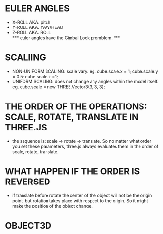 # EULER ANGLES
- X-ROLL AKA. pitch
- Y-ROLL AKA. YAW/HEAD
- Z-ROLL AKA. ROLL  
*** euler angles have the Gimbal Lock promblem. ***

# SCALIING
- NON-UNIFORM SCALING: scale vary. eg. cube.scale.x = 1; cube.scale.y = 0.5; cube.scale.z =1;
- UNIFORM SCALING: does not change any angles within the model itself. eg. cube.scale = new THREE.Vector3(3, 3, 3);

# THE ORDER OF THE OPERATIONS: SCALE, ROTATE, TRANSLATE IN THREE.JS
- the sequence is: scale -> rotate -> translate. So no matter what order you set these parameters, three.js always evaluates them in the order of scale, rotate, translate.

# WHAT HAPPEN IF THE ORDER IS REVERSED
- if translate before rotate the center of the object will not be the origin point, but rotation takes place with respect to the origin. So it might make the position of the object change.

# OBJECT3D
